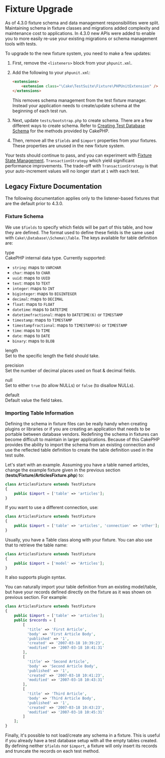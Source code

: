 # Fixture Upgrade

As of 4.3.0 fixture schema and data management responsibilities were split.
Maintaining schema in fixture classes and migrations added complexity and
maintenance cost to applications. In 4.3.0 new APIs were added to enable you to
more easily re-use your existing migrations or schema management tools with
tests.

To upgrade to the new fixture system, you need to make a few updates:

1.  First, remove the `<listeners>` block from your `phpunit.xml`.

2.  Add the following to your `phpunit.xml`:

    ``` html
    <extensions>
        <extension class="\Cake\TestSuite\Fixture\PHPUnitExtension" />
    </extensions>
    ```

    This removes schema management from the test fixture manager. Instead your
    application needs to create/update schema at the beginning of each test run.

3.  Next, update `tests/bootstrap.php` to create schema. There are a few
    different ways to create schema. Refer to [Creating Test Database Schema](#creating-test-database-schema)
    for the methods provided by CakePHP.

4.  Then, remove all the `$fields` and `$import` properties from your fixtures.
    These properties are unused in the new fixture system.

Your tests should continue to pass, and you can experiment with
[Fixture State Management](#fixture-state-management). `TransactionStrategy` which yield significant
performance improvements. The trade-off with `TransactionStrategy` is that
your auto-increment values will no longer start at `1` with each test.

## Legacy Fixture Documentation

The following documentation applies only to the listener-based fixtures that are
the default prior to 4.3.0.

<a id="fixture-schema"></a>

### Fixture Schema

We use `$fields` to specify which fields will be part of this table, and how
they are defined. The format used to define these fields is the same used with
`Cake\\Database\\Schema\\Table`. The keys available for table
definition are:

type  
CakePHP internal data type. Currently supported:

- `string`: maps to `VARCHAR`
- `char`: maps to `CHAR`
- `uuid`: maps to `UUID`
- `text`: maps to `TEXT`
- `integer`: maps to `INT`
- `biginteger`: maps to `BIGINTEGER`
- `decimal`: maps to `DECIMAL`
- `float`: maps to `FLOAT`
- `datetime`: maps to `DATETIME`
- `datetimefractional`: maps to `DATETIME(6)` or `TIMESTAMP`
- `timestamp`: maps to `TIMESTAMP`
- `timestampfractional`: maps to `TIMESTAMP(6)` or `TIMESTAMP`
- `time`: maps to `TIME`
- `date`: maps to `DATE`
- `binary`: maps to `BLOB`

length  
Set to the specific length the field should take.

precision  
Set the number of decimal places used on float & decimal fields.

null  
Set to either `true` (to allow NULLs) or `false` (to disallow NULLs).

default  
Default value the field takes.

### Importing Table Information

Defining the schema in fixture files can be really handy when creating plugins
or libraries or if you are creating an application that needs to be portable
between database vendors. Redefining the schema in fixtures can become difficult
to maintain in larger applications. Because of this CakePHP provides the ability
to import the schema from an existing connection and use the reflected table
definition to create the table definition used in the test suite.

Let's start with an example. Assuming you have a table named articles, change the example
fixture given in the previous section
(**tests/Fixture/ArticlesFixture.php**) to:

``` php
class ArticlesFixture extends TestFixture
{
    public $import = ['table' => 'articles'];
}
```

If you want to use a different connection, use:

``` php
class ArticlesFixture extends TestFixture
{
    public $import = ['table' => 'articles', 'connection' => 'other'];
}
```

Usually, you have a Table class along with your fixture. You can also
use that to retrieve the table name:

``` php
class ArticlesFixture extends TestFixture
{
    public $import = ['model' => 'Articles'];
}
```

It also supports plugin syntax.

You can naturally import your table definition from an existing model/table, but
have your records defined directly on the fixture as it was shown on previous
section. For example:

``` php
class ArticlesFixture extends TestFixture
{
    public $import = ['table' => 'articles'];
    public $records = [
        [
          'title' => 'First Article',
          'body' => 'First Article Body',
          'published' => '1',
          'created' => '2007-03-18 10:39:23',
          'modified' => '2007-03-18 10:41:31'
        ],
        [
          'title' => 'Second Article',
          'body' => 'Second Article Body',
          'published' => '1',
          'created' => '2007-03-18 10:41:23',
          'modified' => '2007-03-18 10:43:31'
        ],
        [
          'title' => 'Third Article',
          'body' => 'Third Article Body',
          'published' => '1',
          'created' => '2007-03-18 10:43:23',
          'modified' => '2007-03-18 10:45:31'
        ]
    ];
}
```

Finally, it's possible to not load/create any schema in a fixture. This is useful if you
already have a test database setup with all the empty tables created. By
defining neither `$fields` nor `$import`, a fixture will only insert its
records and truncate the records on each test method.
